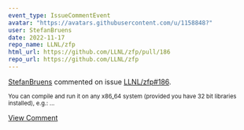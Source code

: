 ```yaml
---
event_type: IssueCommentEvent
avatar: "https://avatars.githubusercontent.com/u/1158848?"
user: StefanBruens
date: 2022-11-17
repo_name: LLNL/zfp
html_url: https://github.com/LLNL/zfp/pull/186
repo_url: https://github.com/LLNL/zfp
---
```


<a href='https://github.com/StefanBruens' target='_blank'>StefanBruens</a> commented on issue <a href='https://github.com/LLNL/zfp/pull/186' target='_blank'>LLNL/zfp#186</a>.

<small>You can compile and run it on any x86_64 system (provided you have 32 bit libraries installed), e.g.:...</small>

<a href='https://github.com/LLNL/zfp/pull/186' target='_blank'>View Comment</a>